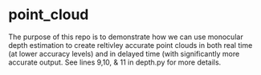 # point_cloud

The purpose of this repo is to demonstrate how we can use monocular depth estimation to create reltivley accurate point clouds in both real time (at lower accuracy levels) and in delayed time (with significantly more accurate output. See lines 9,10, & 11 in depth.py for more details. 
